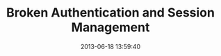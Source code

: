 ---
layout: post
title:  "Broken Authentication and Session Management"
date:   2013-06-18 13:59:40
categories: vulnerabilities
---